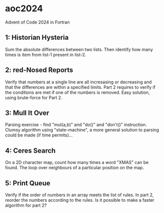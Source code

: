 # aoc2024
Advent of Code 2024 in Fortran

## 1: Historian Hysteria
Sum the absolute differences between two lists.
Then identify how many times is item from list-1 present in list-2.

## 2: red-Nosed Reports
Verify that numbers at a single line are all incresasing or decreasing
and that the differences are within a specified limits. Part 2 requires
to verify if the conditions are met if one of the numbers is removed.
Easy solution, using brute-force for Part 2.

## 3: Mull It Over
Parsing exercise - find "mul(a,b)" and "do()" and "don't()" instruction.
Clumsy algorithm using "state-machine", a more general solution to
parsing could be made (if time permits)...

## 4: Ceres Search
On a 2D character map, count how many times a word "XMAS" can be found.
The loop over neighbours of a particular position on the map.

## 5: Print Queue
Verify if the order of numbers in an array meets the list of rules.
In part 2, reorder the numbers according to the rules.
Is it possible to make a faster algorithm for part 2?
